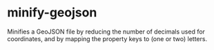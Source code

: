 # minify-geojson
Minifies a GeoJSON file by reducing the number of decimals used for coordinates, and by mapping the property keys to (one or two) letters.
